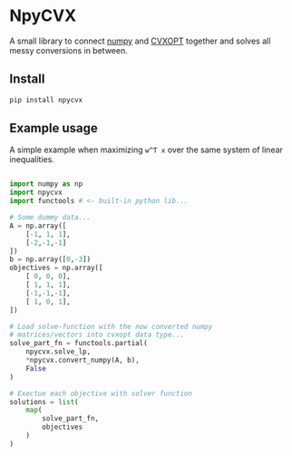 # NpyCVX
A small library to connect [numpy](https://numpy.org/) and [CVXOPT](https://cvxopt.org/) together and solves all messy conversions in between.

## Install
```bash
pip install npycvx
```

## Example usage
A simple example when maximizing `w^T x` over the same system of linear inequalities.
```python

import numpy as np
import npycvx
import functools # <- built-in python lib... 

# Some dummy data...
A = np.array([
    [-1, 1, 1],
    [-2,-1,-1]
])
b = np.array([0,-3])
objectives = np.array([
    [ 0, 0, 0],
    [ 1, 1, 1],
    [-1,-1,-1],
    [ 1, 0, 1],
])

# Load solve-function with the now converted numpy
# matrices/vectors into cvxopt data type...
solve_part_fn = functools.partial(
    npycvx.solve_lp, 
    *npycvx.convert_numpy(A, b), 
    False
)

# Exectue each objective with solver function
solutions = list(
    map(
        solve_part_fn, 
        objectives
    )
)
```
